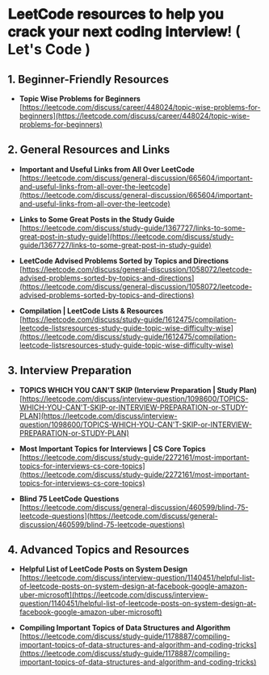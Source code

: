# 𝐋𝐞𝐞𝐭𝐂𝐨𝐝𝐞 𝐫𝐞𝐬𝐨𝐮𝐫𝐜𝐞𝐬 𝐭𝐨 𝐡𝐞𝐥𝐩 𝐲𝐨𝐮 𝐜𝐫𝐚𝐜𝐤 𝐲𝐨𝐮𝐫 𝐧𝐞𝐱𝐭 𝐜𝐨𝐝𝐢𝐧𝐠 𝐢𝐧𝐭𝐞𝐫𝐯𝐢𝐞𝐰! ( Let's Code )

## 1. Beginner-Friendly Resources

- **Topic Wise Problems for Beginners**  
  [https://leetcode.com/discuss/career/448024/topic-wise-problems-for-beginners](https://leetcode.com/discuss/career/448024/topic-wise-problems-for-beginners)

## 2. General Resources and Links

- **Important and Useful Links from All Over LeetCode**  
  [https://leetcode.com/discuss/general-discussion/665604/important-and-useful-links-from-all-over-the-leetcode](https://leetcode.com/discuss/general-discussion/665604/important-and-useful-links-from-all-over-the-leetcode)

- **Links to Some Great Posts in the Study Guide**  
  [https://leetcode.com/discuss/study-guide/1367727/links-to-some-great-post-in-study-guide](https://leetcode.com/discuss/study-guide/1367727/links-to-some-great-post-in-study-guide)

- **LeetCode Advised Problems Sorted by Topics and Directions**  
  [https://leetcode.com/discuss/general-discussion/1058072/leetcode-advised-problems-sorted-by-topics-and-directions](https://leetcode.com/discuss/general-discussion/1058072/leetcode-advised-problems-sorted-by-topics-and-directions)

- **Compilation | LeetCode Lists & Resources**  
  [https://leetcode.com/discuss/study-guide/1612475/compilation-leetcode-listsresources-study-guide-topic-wise-difficulty-wise](https://leetcode.com/discuss/study-guide/1612475/compilation-leetcode-listsresources-study-guide-topic-wise-difficulty-wise)

## 3. Interview Preparation

- **TOPICS WHICH YOU CAN'T SKIP (Interview Preparation | Study Plan)**  
  [https://leetcode.com/discuss/interview-question/1098600/TOPICS-WHICH-YOU-CAN'T-SKIP-or-INTERVIEW-PREPARATION-or-STUDY-PLAN](https://leetcode.com/discuss/interview-question/1098600/TOPICS-WHICH-YOU-CAN'T-SKIP-or-INTERVIEW-PREPARATION-or-STUDY-PLAN)

- **Most Important Topics for Interviews | CS Core Topics**  
  [https://leetcode.com/discuss/study-guide/2272161/most-important-topics-for-interviews-cs-core-topics](https://leetcode.com/discuss/study-guide/2272161/most-important-topics-for-interviews-cs-core-topics)

- **Blind 75 LeetCode Questions**  
  [https://leetcode.com/discuss/general-discussion/460599/blind-75-leetcode-questions](https://leetcode.com/discuss/general-discussion/460599/blind-75-leetcode-questions)

## 4. Advanced Topics and Resources

- **Helpful List of LeetCode Posts on System Design**  
  [https://leetcode.com/discuss/interview-question/1140451/helpful-list-of-leetcode-posts-on-system-design-at-facebook-google-amazon-uber-microsoft](https://leetcode.com/discuss/interview-question/1140451/helpful-list-of-leetcode-posts-on-system-design-at-facebook-google-amazon-uber-microsoft)

- **Compiling Important Topics of Data Structures and Algorithm**  
  [https://leetcode.com/discuss/study-guide/1178887/compiling-important-topics-of-data-structures-and-algorithm-and-coding-tricks](https://leetcode.com/discuss/study-guide/1178887/compiling-important-topics-of-data-structures-and-algorithm-and-coding-tricks)
